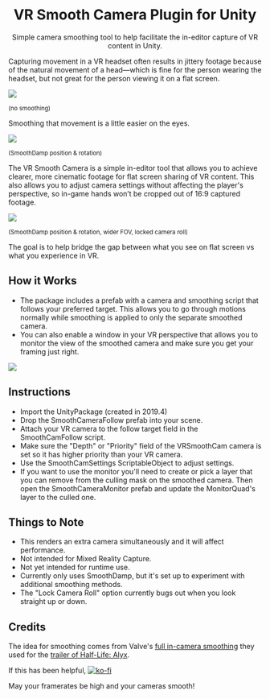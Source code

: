 <h1 align="center">VR Smooth Camera Plugin for Unity</h3>

<p align="center">
  Simple camera smoothing tool to help facilitate the in-editor capture of VR content in Unity.
</p>

Capturing movement in a VR headset often results in jittery footage because of the natural movement of a head—which is fine for the person wearing the headset, but not great for the person viewing it on a flat screen.

![](01_NoSmoothing.gif)

<sup>(no smoothing)</sup>


Smoothing that movement is a little easier on the eyes.

![](02_SmoothDamp.gif)

<sup>(SmoothDamp position & rotation)</sup>


The VR Smooth Camera is a simple in-editor tool that allows you to achieve clearer, more cinematic footage for flat screen sharing of VR content. This also allows you to adjust camera settings without affecting the player's perspective, so in-game hands won’t be cropped out of 16:9 captured footage.

![](03_SmoothDamp_WiderFOV_LockedZ.gif)

<sup>(SmoothDamp position & rotation, wider FOV, locked camera roll)</sup>

  
The goal is to help bridge the gap between what you see on flat screen vs what you experience in VR.

## How it Works
- The package includes a prefab with a camera and smoothing script that follows your preferred target. This allows you to go through motions normally while smoothing is applied to only the separate smoothed camera.
- You can also enable a window in your VR perspective that allows you to monitor the view of the smoothed camera and make sure you get your framing just right.


![](04_Monitor.gif)


## Instructions
- Import the UnityPackage (created in 2019.4) 
- Drop the SmoothCameraFollow prefab into your scene.
- Attach your VR camera to the follow target field in the SmoothCamFollow script.
- Make sure the "Depth" or "Priority" field of the VRSmoothCam camera is set so it has higher priority than your VR camera.
- Use the SmoothCamSettings ScriptableObject to adjust settings.
- If you want to use the monitor you'll need to create or pick a layer that you can remove from the culling mask on the smoothed camera. Then open the SmoothCameraMonitor prefab and update the MonitorQuad's layer to the culled one.

## Things to Note
- This renders an extra camera simultaneously and it will affect performance.
- Not intended for Mixed Reality Capture.
- Not yet intended for runtime use.
- Currently only uses SmoothDamp, but it's set up to experiment with additional smoothing methods.
- The "Lock Camera Roll" option currently bugs out when you look straight up or down.

## Credits
The idea for smoothing comes from Valve's <a href="https://support.steampowered.com/kb_article.php?ref=1367-QDNM-8600">full in-camera smoothing</a> they used for the <a href="https://www.youtube.com/watch?v=O2W0N3uKXmo">trailer of Half-Life: Alyx</a>.

If this has been helpful,
[![ko-fi](https://ko-fi.com/img/githubbutton_sm.svg)](https://ko-fi.com/W7W64VWMO)

May your framerates be high and your cameras smooth!
